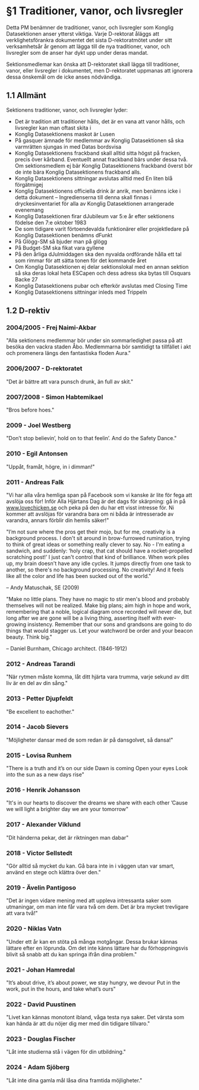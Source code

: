<!-- Konglig Datasektionens PM för Traditioner, vanor, och livsregler -->

# §1 Traditioner, vanor, och livsregler

Detta PM benämner de traditioner, vanor, och livsregler som Konglig Datasektionen anser ytterst viktiga. Varje D-rektorat åläggs att verklighetsförankra dokumentet det sista D-rektoratmötet under sitt verksamhetsår år genom att lägga till de nya traditioner, vanor, och livsregler som de anser har dykt upp under deras mandat. 

Sektionsmedlemar kan önska att D-rektoratet skall lägga till traditioner, vanor, eller livsregler i dokumentet, men D-rektoratet uppmanas att ignorera dessa önskemål om de icke anses nödvändiga. 

## 1.1 Allmänt

Sektionens traditioner, vanor, och livsregler lyder:

* Det är tradition att traditioner hålls, det är en vana att vanor hålls, och livsregler kan man oftast skita i 
* Konglig Datasektionens maskot är Lusen
* På gasquer ämnade för medlemmar av Konglig Datasektionen så ska varmrätten sjungas in med Datas bordsvisa
* Konglig Datasektionens frackband skall alltid sitta högst på fracken, precis över kårband. Eventuellt annat frackband bärs under dessa två. Om sektionsmedlem ej bär Konglig Datasektionens frackband överst bör de inte bära Konglig Datasektionens frackband alls.
* Konglig Datasektionens sittningar avslutas alltid med En liten blå förgätmigej
* Konglig Datasektionens officiella drink är anrik, men benämns icke i detta dokument
    – Ingredienserna till denna skall finnas i dryckesinventariet för alla av Konglig Datasektionen arrangerade evenemang
* Konglig Datasektionen firar dJubileum var 5:e år efter sektionens födelse den 7:e oktober 1983
* De som tidigare varit förtoendevalda funktionärer eller projektledare på Konglig Datasektionen benämns dFunkt
* På Glögg-SM så bjuder man på glögg
* På Budget-SM ska fikat vara gyllene
* På den årliga dJulmiddagen ska den nyvalda ordförande hålla ett tal som rimmar för att sätta tonen för det kommande året
* Om Konglig Datasektionen ej delar sektionslokal med en annan sektion så ska deras lokal heta ESCapen och dess adress ska bytas till Osquars Backe 27
* Konglig Datasektionens pubar och efterkör avslutas med Closing Time
* Konglig Datasektionens sittningar inleds med Trippeln

## 1.2 D-rektiv

### 2004/2005 - Frej Naimi-Akbar

"Alla sektionens medlemmar bör under sin sommarledighet passa på att besöka den vackra staden Åbo. Medlemmarna bör samtidigt ta tillfället i akt och promenera längs den fantastiska floden Aura."

### 2006/2007 - D-rektoratet

"Det är bättre att vara punsch drunk, än full av skit."

### 2007/2008 - Simon Habtemikael

"Bros before hoes."

### 2009 - Joel Westberg

"Don’t stop believin’, hold on to that feelin’. And do the Safety Dance."

### 2010 - Egil Antonsen

"Uppåt, framåt, högre, in i dimman!"

### 2011 - Andreas Falk

"Vi har alla våra hemliga span på Facebook som vi kanske är lite för fega att avslöja oss för! Inför Alla Hjärtans Dag är det dags för skärpning: gå in på www.lovechicken.se och peka på den du har ett visst intresse för. Ni kommer att avslöjas för varandra bara om ni båda är intresserade av varandra, annars förblir din hemlis säker!"

"I’m not sure where the pros get their mojo, but for me, creativity is a background process. 
I don't sit around in brow-furrowed rumination, trying to think of great ideas or something really clever to say. No - I'm eating a sandwich, and suddenly: ‘holy crap, that cat should have a rocket-propelled scratching post!’ I just can't control that kind of brilliance.
When work piles up, my brain doesn't have any idle cycles. It jumps directly from one task to another, so there's no background processing. No creativity! And it feels like all the color and life has been sucked out of the world."

– Andy Matuschak, SE (2009)

"Make no little plans. They have no magic to stir men's blood and probably themselves will not be realized. Make big plans; aim high in hope and work, remembering that a noble, logical diagram once recorded will never die, but long after we are gone will be a living thing, asserting itself with ever-growing insistency. Remember that our sons and grandsons are going to do things that would stagger us. Let your watchword be order and your beacon beauty. Think big."

– Daniel Burnham, Chicago architect. (1846-1912)

### 2012 - Andreas Tarandi

"När rytmen måste komma, låt ditt hjärta vara trumma, varje sekund av ditt liv är en del av din sång."

### 2013 - Petter Djupfeldt

"Be excellent to eachother."

### 2014 - Jacob Sievers

"Möjligheter dansar med de som redan är på dansgolvet, så dansa!"

### 2015 - Lovisa Runhem

"There is a truth and it’s on our side
Dawn is coming
Open your eyes
Look into the sun as a new days rise"

### 2016 - Henrik Johansson

"It's in our hearts to discover
the dreams we share with each other
’Cause we will light a brighter day
we are your tomorrow"

### 2017 - Alexander Viklund

"Dit händerna pekar, det är riktningen man dabar"

### 2018 - Victor Sellstedt

"Gör alltid så mycket du kan. Gå bara inte in i väggen utan var smart, använd en stege och klättra över den."

### 2019 - Ävelin Pantigoso

"Det är ingen vidare mening med att uppleva intressanta saker som utmaningar, om man inte får vara två om dem. Det är bra mycket trevligare att vara två!"

### 2020 - Niklas Vatn

"Under ett år kan en stöta på många motgångar. Dessa brukar kännas lättare efter en löprunda. Om det inte känns lättare har du förhoppningsvis blivit så snabb att du kan springa ifrån dina problem."

### 2021 - Johan Hamredal

"It’s about drive, it’s about power, we stay hungry, we devour
Put in the work, put in the hours, and take what’s ours"

### 2022 - David Puustinen

"Livet kan kännas monotont ibland, våga testa nya saker. Det värsta som kan hända är att du nöjer dig mer med din tidigare tillvaro."

### 2023 - Douglas Fischer

"Låt inte studierna stå i vägen för din utbildning."

### 2024 - Adam Sjöberg

"Låt inte dina gamla mål låsa dina framtida möjligheter."